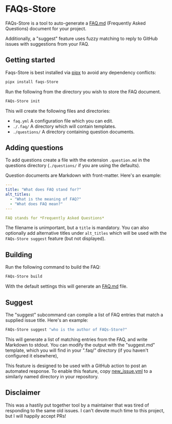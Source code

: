 # FAQs-Store

FAQs-Store is a tool to auto-generate a [FAQ.md](./FAQ.md) (Frequently Asked Questions) document for your project.

Additionally, a "suggest" feature uses fuzzy matching to reply to GitHub issues with suggestions from your FAQ.

## Getting started

Faqs-Store is best installed via [pipx](https://github.com/pypa/pipx) to avoid any dependency conflicts:

```bash
pipx install faqs-Store
```

Run the following from the directory you wish to store the FAQ document. 

```bash
FAQs-Store init
```

This will create the following files and directories:

- `faq.yml` A configuration file which you can edit.
- `./.faq/` A directory which will contain templates.
- `./questions/` A directory containing question documents.

## Adding questions

To add questions create a file with the extension `.question.md` in the questions directory (`./questions/` if you are using the defaults).

Question documents are Markdown with front-matter. Here's an example:

```yml
---
title: "What does FAQ stand for?"
alt_titles:
  - "What is the meaning of FAQ?"
  - "What does FAQ mean?"
---

FAQ stands for *Frequently Asked Questions*
```

The filename is unimportant, but a `title` is mandatory. You can also optionally add alternative titles under `alt_titles` which will be used with the `FAQs-Store suggest` feature (but not displayed).

## Building

Run the following command to build the FAQ:

```bash
FAQs-Store build
```

With the default settings this will generate an [FAQ.md](./FAQ.md) file.


## Suggest

The "suggest" subcommand can compile a list of FAQ entries that match a supplied issue title. Here's an example:

```bash
FAQs-Store suggest "who is the author of FAQs-Store?"
```

This will generate a list of matching entries from the FAQ, and write Markdown to stdout. You can modify the output with the "suggest.md" template, which you will find in your ".faq/" directory (if you haven't configured it elsewhere),

This feature is designed to be used with a GitHub action to post an automated response. To enable this feature, copy [new_issue.yml](https://github.com/willmcgugan/faqtory/blob/main/.github/workflows/new_issue.yml) to a similarly named directory in your repository.


## Disclaimer

This was a hastily put together tool by a maintainer that was tired of responding to the same old issues. I can't devote much time to this project, but I will happily accept PRs!
